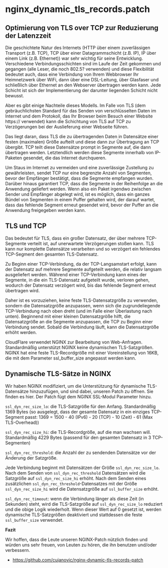 # nginx_dynamic_tls_records.patch

## Optimierung von TLS over TCP zur Reduzierung der Latenzzeit

Die geschichtete Natur des Internets (HTTP über einem zuverlässigen Transport (z.B. TCP), TCP über einer Datagrammschicht (z.B. IP), IP über einem Link (z.B. Ethernet)) war sehr wichtig für seine Entwicklung. Verschiedene Verbindungsschichten sind im Laufe der Zeit gekommen und gegangen (alle Leser, die noch 802.5? verwenden) und diese Flexibilität bedeutet auch, dass eine Verbindung von Ihrem Webbrowser Ihr Heimnetzwerk über WiFi, dann über eine DSL-Leitung, über Glasfaser und schließlich über Ethernet an den Webserver übertragen werden kann. Jede Schicht ist sich der Implementierung der darunter liegenden Schicht nicht bewusst.

Aber es gibt einige Nachteile dieses Modells. Im Falle von TLS (dem gebräuchlichsten Standard für das Senden von verschlüsselten Daten im Internet und dem Protokoll, das Ihr Browser beim Besuch einer Website https:// verwendet) kann die Schichtung von TLS auf TCP zu Verzögerungen bei der Auslieferung einer Webseite führen.

Das liegt daran, dass TLS die zu übertragenden Daten in Datensätze einer festen (maximalen) Größe aufteilt und diese dann zur Übertragung an TCP übergibt. TCP teilt diese Datensätze prompt in Segmente auf, die dann übertragen werden. Letztendlich werden diese Segmente innerhalb von IP-Paketen gesendet, die das Internet durchqueren.

Um Staus im Internet zu vermeiden und eine zuverlässige Zustellung zu gewährleisten, sendet TCP nur eine begrenzte Anzahl von Segmenten, bevor der Empfänger bestätigt, dass die Segmente empfangen wurden. Darüber hinaus garantiert TCP, dass die Segmente in der Reihenfolge an die Anwendung geliefert werden. Wenn also ein Paket irgendwo zwischen Sender und Empfänger abgelegt wird, ist es möglich, dass ein ganzes Bündel von Segmenten in einem Puffer gehalten wird, der darauf wartet, dass das fehlende Segment erneut gesendet wird, bevor der Puffer an die Anwendung freigegeben werden kann.

## TLS und TCP

Das bedeutet für TLS, dass ein großer Datensatz, der über mehrere TCP-Segmente verteilt ist, auf unerwartete Verzögerungen stoßen kann. TLS kann nur komplette Datensätze verarbeiten und so verzögert ein fehlendes TCP-Segment den gesamten TLS-Datensatz.

Zu Beginn einer TCP-Verbindung, da der TCP-Langsamstart erfolgt, kann der Datensatz auf mehrere Segmente aufgeteilt werden, die relativ langsam ausgeliefert werden. Während einer TCP-Verbindung kann eines der Segmente, in die ein TLS-Datensatz aufgeteilt wurde, verloren gehen, wodurch der Datensatz verzögert wird, bis das fehlende Segment erneut übertragen wird.

Daher ist es vorzuziehen, keine feste TLS-Datensatzgröße zu verwenden, sondern die Datensatzgröße anzupassen, wenn sich die zugrundeliegende TCP-Verbindung nach oben dreht (und im Falle einer Überlastung nach unten). Beginnend mit einer kleinen Datensatzgröße hilft, die Datensatzgröße an die Segmente anzupassen, die TCP zu Beginn einer Verbindung sendet. Sobald die Verbindung läuft, kann die Datensatzgröße erhöht werden.

CloudFlare verwendet NGINX zur Bearbeitung von Web-Anfragen. Standardmäßig unterstützt NGINX keine dynamischen TLS-Satzgrößen. NGINX hat eine feste TLS-Recordgröße mit einer Voreinstellung von 16KB, die mit dem Parameter ssl_buffer_size angepasst werden kann.

## Dynamische TLS-Sätze in NGINX

Wir haben NGINX modifiziert, um die Unterstützung für dynamische TLS-Datensätze hinzuzufügen, und sind dabei, unseren Patch zu öffnen. Sie finden es hier. Der Patch fügt dem NGINX SSL-Modul Parameter hinzu.

`ssl_dyn_rec_size_lo`: die TLS-Satzgröße für den Anfang. Standardmäßig 1369 Bytes (so ausgelegt, dass der gesamte Datensatz in ein einziges TCP-Segment passt: 1369 = 1500 - 40 (IPv6) - 20 (TCP) - 10 (Zeit) - 61 (Max TLS-Overhead))

`ssl_dyn_rec_size_hi`: die TLS-Recordgröße, auf die man wachsen will. Standardmäßig 4229 Bytes (passend für den gesamten Datensatz in 3 TCP-Segmenten)

`ssl_dyn_rec_threshold`: die Anzahl der zu sendenden Datensätze vor der Änderung der Satzgröße.

Jede Verbindung beginnt mit Datensätzen der Größe `ssl_dyn_rec_size_lo`. Nach dem Senden von `ssl_dyn_rec_threshold` Datensätzen wird die Satzgröße auf `ssl_dyn_rec_size_hi` erhöht. Nach dem Senden eines zusätzlichen `ssl_dyn_rec_threshold`-Datensatzes mit der Größe `ssl_dyn_rec_size_hi` wird die Datensatzgröße auf `ssl_buffer_size` erhöht.

`ssl_dyn_rec_timeout`: wenn die Verbindung länger als diese Zeit (in Sekunden) steht, wird die TLS-Satzgröße auf `ssl_dyn_rec_size_lo` reduziert und die obige Logik wiederholt. Wenn dieser Wert auf 0 gesetzt ist, werden dynamische TLS-Satzgrößen deaktiviert und stattdessen die feste `ssl_buffer_size` verwendet.

**Fazit**

Wir hoffen, dass die Leute unseren NGINX-Patch nützlich finden und würden uns sehr freuen, von Leuten zu hören, die ihn benutzen und/oder verbessern.

- https://github.com/cujanovic/nginx-dynamic-tls-records-patch
